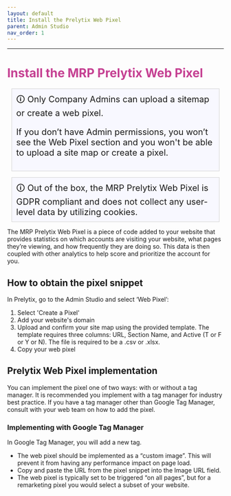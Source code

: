 ```yaml
---
layout: default
title: Install the Prelytix Web Pixel
parent: Admin Studio
nav_order: 1
---
```

---

# <font color="#c54092">Install the MRP Prelytix Web Pixel</font>

<div style="background: ghostwhite; font-size: 20px; padding: 10px; border: 1px solid lightgray; margin: 10px;">
  &#x1F6C8; Only Company Admins can upload a sitemap or create a web pixel.

If you don’t have Admin permissions, you won’t see the Web Pixel section and you won't be able to upload a site map or create a pixel. </div>
<div style="background: ghostwhite; font-size: 20px; padding: 10px; border: 1px solid lightgray; margin: 10px;">
  &#x1F6C8; Out of the box, the MRP Prelytix Web Pixel is GDPR compliant and does not collect any user-level data by utilizing cookies.
</div>

The MRP Prelytix Web Pixel is a piece of code added to your website that provides statistics on which accounts are visiting your website, what pages they’re viewing, and how frequently they are doing so. This data is then coupled with other analytics to help score and prioritize the account for you.

## How to obtain the pixel snippet

In Prelytix, go to the Admin Studio and select ‘Web Pixel’:

1. Select 'Create a Pixel'
2. Add your website's domain
3. Upload and confirm your site map using the provided template. The template requires three columns: URL, Section Name, and Active (T or F or Y or N). The file is required to be a .csv or .xlsx. 
4. Copy your web pixel 

## Prelytix Web Pixel implementation 

You can implement the pixel one of two ways: with or without a tag manager. It is recommended you implement with a tag manager for industry best practice. If you have a tag manager other than Google Tag Manager, consult with your web team on how to add the pixel.

### Implementing with Google Tag Manager

In Google Tag Manager, you will add a new tag.

- The web pixel should be implemented as a “custom image”. This will prevent it from having any performance impact on page load.
- Copy and paste the URL from the pixel snippet into the Image URL field.
- The web pixel is typically set to be triggered “on all pages”, but for a remarketing pixel you would select a subset of your website.
